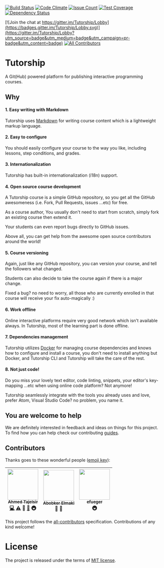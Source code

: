 
[![Build Status](https://travis-ci.org/tutorship/tutorship.svg?branch=master)](https://travis-ci.org/tutorship/tutorship)
[![Code Climate](https://codeclimate.com/github/tutorship/tutorship/badges/gpa.svg)](https://codeclimate.com/github/tutorship/tutorship)
[![Issue Count](https://codeclimate.com/github/tutorship/tutorship/badges/issue_count.svg)](https://codeclimate.com/github/tutorship/tutorship)
[![Test Coverage](https://codeclimate.com/github/tutorship/tutorship/badges/coverage.svg)](https://codeclimate.com/github/tutorship/tutorship/coverage)
[![Dependency Status](https://gemnasium.com/badges/github.com/tutorship/tutorship.svg)](https://gemnasium.com/github.com/tutorship/tutorship)

[![Join the chat at https://gitter.im/Tutorship/Lobby](https://badges.gitter.im/Tutorship/Lobby.svg)](https://gitter.im/Tutorship/Lobby?utm_source=badge&utm_medium=badge&utm_campaign=pr-badge&utm_content=badge)
[![All Contributors](https://img.shields.io/badge/all_contributors-3-orange.svg?style=flat-square)](#contributors)

# Tutorship

A Git(Hub) powered platform for publishing interactive programming courses.

## Why

#### 1. Easy writing with Markdown

Tutorship uses [Markdown][markdown] for writing course content which is a lightweight markup language.

[markdown]: https://en.wikipedia.org/wiki/Markdown

#### 2. Easy to configure

You should easily configure your course to the way you like, including lessons, step conditions, and grades.

#### 3. Internationalization

Tutorship has built-in internationalization (i18n) support.

#### 4. Open source course development

A Tutorship course is a simple GitHub repository, so you get all the GitHub awesomeness (i.e. Fork, Pull Requests, issues ...etc) for free.

As a course author, You usually don't need to start from scratch, simply fork an existing course then extend it.

Your students can even report bugs directly to GitHub issues.

Above all, you can get help from the awesome open source contributors around the world!

#### 5. Course versioning

Again, just like any GitHub repository, you can version your course, and tell the followers what changed.

Students can also decide to take the course again if there is a major change.

Fixed a bug? no need to worry, all those who are currently enrolled in that course will receive your fix auto-magically :)

#### 6. Work offline

Online interactive platforms require very good network which isn't available always. In Tutorship, most of the learning part is done offline.

#### 7. Dependencies management

Tutorship utilizes [Docker][docker] for managing course dependencies and knows how to configure and install a course, you don't need to install anything but Docker, and Tutorship CLI and Tutorship will take the care of the rest.

[docker]: https://docker.com

#### 8. Not just code!

Do you miss your lovely text editor, code linting, snippets, your editor's key-mapping ...etc when using online code platform? Not anymore!

Tutorship seamlessly integrate with the tools you already uses and love, prefer Atom, Visual Studio Code? no problem, you name it.

## You are welcome to help

We are definitely interested in feedback and ideas on things for this project. To find how you can help check our contributing [guides](./CONTRIBUTING.md).

## Contributors

Thanks goes to these wonderful people ([emoji key](https://github.com/kentcdodds/all-contributors#emoji-key)):

<!-- Possible contribution types are:
  code: 💻
  plugin: 🔌
  tool: 🔧
  infra: 🚇
  doc: 📖
  translation: 🌍
  question: 💬
  test: ⚠️
  bug: 🐛
  example: 💡
  blog: 📝
  tutorial: ✅
  video: 📹
  talk: 📢
  design: 🎨
  review: 👀
  financial: 💵
  fundingFinding: 🔍
  eventOrganizing: 📋
-->

<!-- ALL-CONTRIBUTORS-LIST:START - Do not remove or modify this section -->
| [<img src="https://avatars2.githubusercontent.com/u/12673605?v=3" width="100px;"/><br /><sub>Ahmed Tajelsir</sub>](https://github.com/ahmed-taj)<br />[💻](https://github.com/tutorship/tutorship/commits?author=ahmed-taj) [⚠️](https://github.com/tutorship/tutorship/commits?author=ahmed-taj) 🎨 [📖](https://github.com/tutorship/tutorship/commits?author=ahmed-taj) 🚇 | [<img src="https://avatars2.githubusercontent.com/u/27720566?v=3" width="100px;"/><br /><sub>Abobker Elmaki</sub>](https://github.com/abobkerElmaki)<br />🎨 👀 | [<img src="https://avatars0.githubusercontent.com/u/2053833?v=3" width="100px;"/><br /><sub>efueger</sub>](https://github.com/efueger)<br />🚇 |
| :---: | :---: | :---: |
<!-- ALL-CONTRIBUTORS-LIST:END -->

This project follows the [all-contributors](https://github.com/kentcdodds/all-contributors) specification. Contributions of any kind welcome!

# License

The project is released under the terms of [MIT license](./LICENSE).
